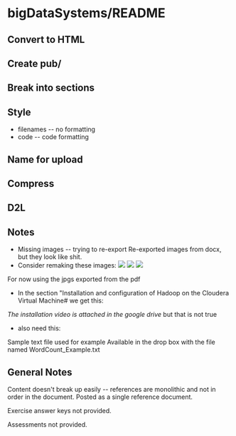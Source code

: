 # bigDataSystems/README

## Convert to HTML
## Create pub/
## Break into sections
## Style

- filenames -- no formatting
- code -- code formatting

## Name for upload
## Compress
## D2L


## Notes

- Missing images -- trying to re-export
    Re-exported images from docx, but they look like shit. 
- Consider remaking these images:
![](media/media/image4.png)
![](media/media/image5.png)
![](media/media/image6.png)

For now using the jpgs exported from the pdf

- In the section "Installation and configuration of Hadoop on the Cloudera Virtual Machine# we get this:

*The installation video is attached in the google drive*
but that is not true

- also need this:

Sample text file used for example
Available in the drop box with the file named WordCount_Example.txt

## General Notes 

Content doesn't break up easily -- references are monolithic and not in order in the document. Posted as a single reference document.

Exercise answer keys not provided.

Assessments not provided.
